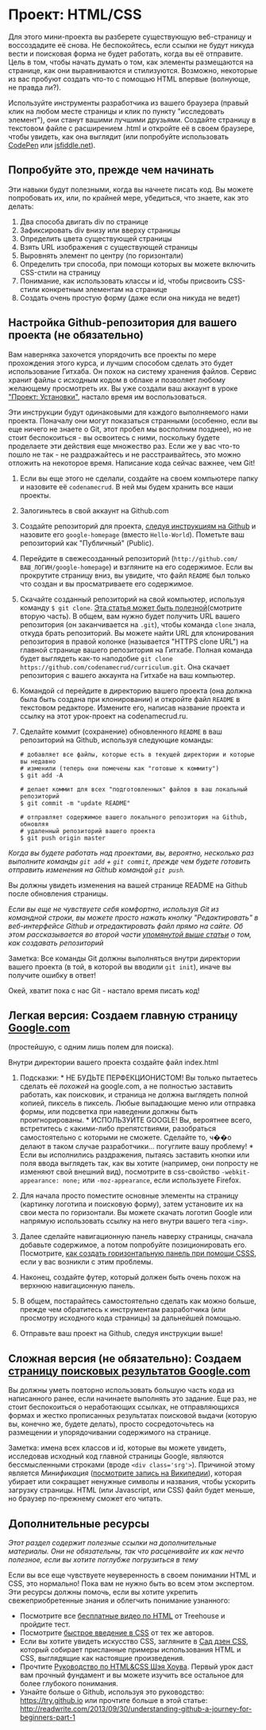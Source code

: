 # Проект: HTML/CSS
<!-- *Estimated Time: 4-8 hrs* -->

Для этого мини-проекта вы разберете существующую веб-страницу и воссоздадите её снова. Не беспокойтесь, если ссылки не будут никуда вести и поисковая форма не будет работать, когда вы её отправите. Цель в том, чтобы начать думать о том, как элементы размещаются на странице, как они выравниваются и стилизуются. Возможно, некоторые из вас пробуют создать что-то с помощью HTML впервые (волнующе, не правда ли?).

Используйте инструменты разработчика из вашего браузера (правый клик на любом месте страницы и клик по пункту "исследовать элемент"), они станут вашими лучшими друзьями. Создайте страницу в текстовом файле с расширением .html и откройте её в своем браузере, чтобы увидеть, как она выглядит (или попробуйте использовать [CodePen](http://codepen.io/pen/) или [jsfiddle.net](http://www.jsfiddle.net)).

## Попробуйте это, прежде чем начинать

Эти навыки будут полезными, когда вы начнете писать код. Вы можете попробовать их, или, по крайней мере, убедиться, что знаете, как это делать:

1. Два способа двигать div по странице
1. Зафиксировать div внизу или вверху страницы
1. Определить цвета существующей страницы
1. Взять URL изображения с существующей страницы
1. Выровнять элемент по центру (по горизонтали)
1. Определить три способа, при помощи которых вы можете включить CSS-стили на страницу
1. Понимание, как использовать классы и id, чтобы присвоить CSS-стили конкретным элементам на странице
1. Создать очень простую форму (даже если она никуда не ведет)

## Настройка Github-репозитория для вашего проекта (не обязательно)

Вам наверняка захочется упорядочить все проекты по мере прохождения этого курса, и лучшим способом сделать это будет использование Гитхаба. Он похож на систему хранения файлов. Сервис хранит файлы с исходным кодом в облаке и позволяет любому желающему просмотреть их. Вы уже создали ваш аккаунт в уроке ["Проект: Установки"](/basics-of-web-development/project-installations), настало время им воспользоваться.

Эти инструкции будут одинаковыми для каждого выполняемого нами проекта. Поначалу они могут показаться странными (особенно, если вы еще ничего не знаете о Git, этот пробел мы восполним позднее), но не стоит беспокоиться - вы освоитесь с ними, поскольку будете проделаете эти действия еще множество раз. Если же у вас что-то пошло не так - не раздражайтесь и не расстраивайтесь, это можно отложить на некоторое время. Написание кода сейчас важнее, чем Git!



1. Если вы еще этого не сделали, создайте на своем компьютере папку и назовите её `codenamecrud`. В ней мы будем хранить все наши проекты.
2. Залогиньтесь в свой аккаунт на Github.com
3. Создайте репозиторий для проекта, [следуя инструкциям на Github](https://help.github.com/articles/create-a-repo) и назовите его `google-homepage` (вместо `Hello-World`). Пометьте ваш репозиторий как "Публичный" (Public).
4. Перейдите в свежесозданный репозиторий (`http://github.com/ВАШ_ЛОГИН/google-homepage`) и взгляните на его содержимое. Если вы прокрутите страницу вниз, вы увидите, что файл `README` был только что создан и вы просматриваете его содержимое.
5. Скачайте созданный репозиторий на свой компьютер, используя команду `$ git clone`. [Эта статья может быть полезной](http://git-scm.com/book/en/Git-Basics-Getting-a-Git-Repository)(смотрите вторую часть). В общем, вам нужно будет получить URL вашего репозитория (он заканчивается на `.git`), чтобы команда `clone` знала, откуда брать репозиторий. Вы можете найти URL для клонирования репозитория в правой колонке (называется "HTTPS clone URL") на главной странице вашего репозитория на Гитхабе. Полная команда будет выглядеть как-то наподобие `git clone https://github.com/codenamecrud/curriculum.git`. Она скачает репозитория с вашего аккаунта на Гитхабе на ваш компьютер.
6. Командой `cd` перейдите в директорию вашего проекта (она должна была быть создана при клонировании) и откройте файл `README` в текстовом редакторе. Измените его, написав название проекта и ссылку на этот урок-проект на codenamecrud.ru.
6. Сделайте коммит (сохранение) обновленного `README` в ваш репозиторий на Github, используя следующие команды:

    ```language-bash
    # добавляет все файлы, которые есть в текущей директории и которые вы недавно
    # изменили (теперь они помечены как "готовые к коммиту")
    $ git add -A

    # делает коммит для всех "подготовленных" файлов в ваш локальный репозиторий
    $ git commit -m "update README"

    # отправляет содержимое вашего локального репозитория на Github, обновляя
    # удаленный репозиторий вашего проекта
    $ git push origin master
    ```

*Когда вы будете работать над проектами, вы, вероятно, несколько раз выполните команды `git add` + `git commit`, прежде чем будете готовить отправить изменения на Github командой `git push`.*

Вы должны увидеть изменения на вашей странице README на Github после обновления страницы.

*Если вы еще не чувствуете себя комфортно, используя Git из командной строки, вы можете просто нажать кнопку "Редактировать" в веб-интерфейсе Github и отредактировать файл прямо на сайте. Об этом рассказывается во второй части [упомянутой выше статьи](https://help.github.com/articles/create-a-repo) о том, как создавать репозиторий*

Заметка: Все команды Git должны выполняться внутри директории вашего проекта (в той, в которой вы вводили `git init`), иначе вы получите ошибку в ответ!

Окей, хватит пока с нас Git - настало время писать код!

## Легкая версия: Создаем главную страницу [Google.com](http://www.google.com)
(простейшую, с одним лишь полем для поиска).


Внутри директории вашего проекта создайте файл index.html

  1. Подсказки:
    * НЕ БУДЬТЕ ПЕРФЕКЦИОНИСТОМ! Вы только пытаетесь сделать её *похожей* на google.com, а не полностью заставить работать, как поисковик, и страница не должна выглядеть полной копией, пиксель в пиксель. Любые выпадающие меню или отправка формы, или подсветка при наведении должны быть проигнорированы.
    * ИСПОЛЬЗУЙТЕ GOOGLE! Вы, вероятнее всего, встретитесь с какими-либо препятствиями, разобраться самостоятельно с которыми не сможете. Сделайте то, ч��о делают в таком случае разработчики... погуглите вашу проблему!
    * Если вы исполнились раздражения, пытаясь заставить кнопки или поля ввода выглядеть так, как вы хотите (например, они попросту не изменяют свой внешний вид), посмотрите в css-свойство `-webkit-appearance: none;` или `-moz-appearance`, если используете Firefox.
  2. Для начала просто поместите основные элементы на страницу (картинку логотипа и поисковую форму), затем установите их на свои места по горизонтали. Вы можете скачать логотип Google или напрямую использовать ссылку на него внутри вашего тега `<img>`.

  3. Далее сделайте навигационную панель наверху страницы, сначала добавьте содержимое, а потом попробуйте позиционировать его. Посмотрите, [как создать горизонтальную панель при помощи CSSS](http://www.w3schools.com/css/css_navbar.asp), если у вас возникли с этим проблемы.
  4. Наконец, создайте футер, который должен быть очень похож на верхнюю навигационную панель.
  5. В общем, постарайтесь самостоятельно сделать как можно больше, прежде чем обратитесь к инструментам разработчика (или просмотру исходного кода страницы) за дальнейшей помощью.
  6. Отправьте ваш проект на Github, следуя инструкции выше!

## Сложная версия (не обязательно): Создаем [страницу поисковых результатов Google.com](https://www.google.com/search?q=создать+эту+страницу)

Вы должны уметь повторно использовать большую часть кода из написанного ранее, если начинаете выполнять это задание. Еще раз, не стоит беспокоиться о неработающих ссылках, не отправляющихся формах и жестко прописанных результатах поисковой выдачи (которую вы, конечно же, будете делать), просто сосредоточьтесь на размещении и упорядочивании содержимого на странице.

Заметка: имена всех классов и id, которые вы можете увидеть, исследовав исходный код главной страницы Google, являются бессмысленными строками (вроде `<div class='srg'>`). Причиной этому является *Минификация* ([посмотрите запись на Википедии](http://en.wikipedia.org/wiki/Minification_(programming))), которая убирает или сокращает ненужные символы и названия, чтобы ускорить загрузку страницы. HTML (или Javascript, или CSS) файл будет меньше, но браузер по-прежнему сможет его читать.

## Дополнительные ресурсы

*Этот раздел содержит полезные ссылки на дополнительные материалы. Они не обязательны, так что расценивайте их как нечто полезное, если вы хотите поглубже погрузиться в тему*

Если вы все еще чувствуете неуверенность в своем понимании HTML и CSS, это нормально! Пока вам не нужно быть во всем этом экспертом. Эти ресурсы должны помочь, если вы хотите укрепить свежеприобретенные знания и облегчить понимание узнанного:


* Посмотрите все [бесплатные видео по HTML](http://teamtreehouse.com/library/websites/html/introduction) от Treehouse и пройдите тест.
* Посмотрите [быстрое введение в CSS](http://teamtreehouse.com/library/websites/build-a-simple-website/website-basics/introduction-to-css) от тех же авторов.
* Если вы хотите увидеть искусство CSS, загляните в [Сад дзен CSS](http://www.csszengarden.com/), который собирает присланные примеры использования HTML и CSS, выглядящие как настоящие произведения.
* Прочтите [Руководство по HTML&CSS Шэя Хоува](http://learn.shayhowe.com/html-css/terminology-syntax-intro). Первый урок даст вам прочный фундамент и вы можете изучить все остальное для более глубокого понимания.
* Узнайте больше о Github, используя это руководство: https://try.github.io или прочтите больше в этой статье: http://readwrite.com/2013/09/30/understanding-github-a-journey-for-beginners-part-1
